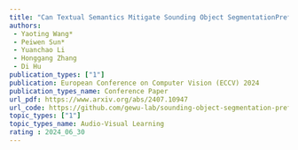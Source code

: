 ```yaml
---  
title: "Can Textual Semantics Mitigate Sounding Object SegmentationPreference?"  
authors:  
 - Yaoting Wang*
 - Peiwen Sun*
 - Yuanchao Li
 - Honggang Zhang
 - Di Hu
publication_types: ["1"]  
publication: European Conference on Computer Vision (ECCV) 2024
publication_types_name: Conference Paper  
url_pdf: https://www.arxiv.org/abs/2407.10947
url_code: https://github.com/gewu-lab/sounding-object-segmentation-preference
topic_types: ["1"]
topic_types_name: Audio-Visual Learning
rating : 2024_06_30
---  
```

